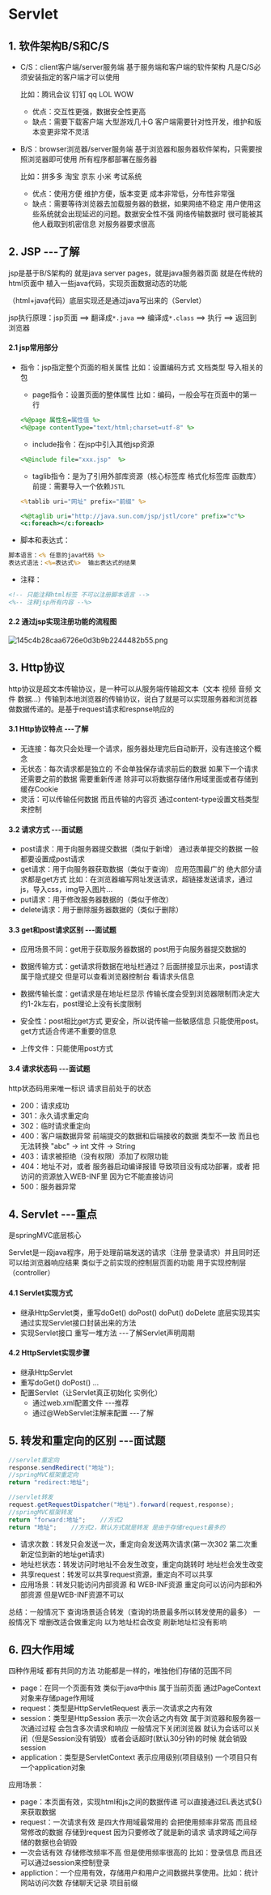 # Servlet

## 1. 软件架构B/S和C/S

- C/S：client客户端/server服务端 基于服务端和客户端的软件架构 凡是C/S必须安装指定的客户端才可以使用

   比如：腾讯会议	钉钉	qq	LOL	WOW

  - 优点：交互性更强，数据安全性更高
  - 缺点：需要下载客户端 大型游戏几十G 客户端需要针对性开发，维护和版本变更非常不灵活

- B/S：browser浏览器/server服务端 基于浏览器和服务器软件架构，只需要按照浏览器即可使用 所有程序都部署在服务器

  比如：拼多多 淘宝 京东 小米 考试系统

  - 优点：使用方便 维护方便，版本变更 成本非常低，分布性非常强
  - 缺点：需要等待浏览器去加载服务器的数据，如果网络不稳定 用户使用这些系统就会出现延迟的问题。数据安全性不强 网络传输数据时 很可能被其他人截取到机密信息 对服务器要求很高

## 2. JSP ---了解

jsp是基于B/S架构的 就是java server pages，就是java服务器页面 就是在传统的html页面中 植入一些java代码，实现页面数据动态的功能

（html+java代码）底层实现还是通过java写出来的（Servlet）

jsp执行原理：jsp页面 ==> 翻译成`*.java` ==> 编译成`*.class` ==> 执行 ==> 返回到浏览器

#### 2.1 jsp常用部分

- 指令：jsp指定整个页面的相关属性	比如：设置编码方式 文档类型 导入相关的包

  - page指令：设置页面的整体属性 比如：编码，一般会写在页面中的第一行

  ```jsp
  <%@page 属性名=属性值 %>
  <%@page contentType="text/html;charset=utf-8" %>
  ```

  - include指令：在jsp中引入其他jsp资源

  ```jsp
  <%@include file="xxx.jsp"  %>
  ```

  - taglib指令：是为了引用外部库资源（核心标签库 格式化标签库 函数库）前提：需要导入一个依赖`JSTL`

  ```jsp
  <%tablib uri="网址" prefix="前缀" %>
  
  <%@taglib uri="http://java.sun.com/jsp/jstl/core" prefix="c"%>
  <c:foreach></c:foreach>
  ```

- 脚本和表达式：

```jsp
脚本语言：<% 任意的java代码 %>
表达式语法：<%=表达式%>	输出表达式的结果
```

- 注释：

```jsp
<!-- 只能注释html标签 不可以注册脚本语言 -->
<%-- 注释jsp所有内容 --%>
```

#### 2.2 通过jsp实现注册功能的流程图

![145c4b28caa6726e0d3b9b2244482b55.png](https://s2.loli.net/2024/07/25/TwKluzctb4hQrOj.png)

## 3. Http协议

http协议是超文本传输协议，是一种可以从服务端传输超文本（文本 视频 音频 文件 数据...）传输到本地浏览器的传输协议，说白了就是可以实现服务器和浏览器做数据传递的。是基于request请求和respnse响应的

#### 3.1 Http协议特点 ---了解

- 无连接：每次只会处理一个请求，服务器处理完后自动断开，没有连接这个概念
- 无状态：每次请求都是独立的 不会单独保存请求前后的数据 如果下一个请求还需要之前的数据 需要重新传递 除非可以将数据存储作用域里面或者存储到缓存Cookie
- 灵活：可以传输任何数据 而且传输的内容页 通过content-type设置文档类型来控制

#### 3.2 请求方式 ---面试题

- post请求：用于向服务器提交数据（类似于新增） 通过表单提交的数据 一般都要设置成post请求
- get请求：用于向服务器获取数据（类似于查询） 应用范围最广的 绝大部分请求都是get方式  比如：在浏览器编写网址发送请求，超链接发送请求，通过js，导入css，img导入图片...
- put请求：用于修改服务器数据的（类似于修改）
- delete请求：用于删除服务器数据的（类似于删除）

#### 3.3 get和post请求区别 ---面试题

- 应用场景不同：get用于获取服务器数据的 post用于向服务器提交数据的
- 数据传输方式：get请求将数据在地址栏通过？后面拼接显示出来，post请求属于隐式提交 但是可以查看浏览器控制台 看请求头信息
- 数据传输长度：get请求是在地址栏显示 传输长度会受到浏览器限制而决定大约1-2k左右，post理论上没有长度限制

- 安全性：post相比get方式 更安全，所以说传输一些敏感信息 只能使用post。get方式适合传递不重要的信息
- 上传文件：只能使用post方式

#### 3.4 请求状态码 ---面试题

http状态码用来唯一标识 请求目前处于的状态

- 200：请求成功
- 301：永久请求重定向
- 302：临时请求重定向
- 400：客户端数据异常 前端提交的数据和后端接收的数据 类型不一致 而且也无法转换 "abc" -> int 文件 -> String
- 403：请求被拒绝（没有权限）添加了权限功能
- 404：地址不对，或者 服务器启动编译报错 导致项目没有成功部署，或者 把访问的资源放入WEB-INF里 因为它不能直接访问
- 500：服务器异常

## 4. Servlet ---重点

是springMVC底层核心

Servlet是一段java程序，用于处理前端发送的请求（注册 登录请求）并且同时还可以给浏览器响应结果 类似于之前实现的控制层页面的功能 用于实现控制层（controller）

#### 4.1 Servlet实现方式

- 继承HttpServlet类，重写doGet()	doPost()	doPut()	doDelete
  底层实现其实通过实现Servlet接口封装出来的方法
- 实现Servlet接口 重写一堆方法 ---了解Servlet声明周期

#### 4.2 HttpServlet实现步骤

- 继承HttpServlet
- 重写doGet()   doPost() ...
- 配置Servlet（让Servlet真正初始化 实例化）
  - 通过web.xml配置文件 ---推荐
  - 通过@WebServlet注解来配置 ---了解

## 5. 转发和重定向的区别 ---面试题

```java
//servlet重定向
response.sendRedirect("地址");
//springMVC框架重定向
return "redirect:地址";

//servlet转发
request.getRequestDispatcher("地址").forward(request,response);
//springMVC框架转发
return "forward:地址";	//方式2
return "地址";	//方式2，默认方式就是转发 是由于存储request最多的
```

- 请求次数：转发只会发送一次，重定向会发送两次请求(第一次302 第二次重新定位到新的地址get请求)
- 地址栏状态：转发访问时地址不会发生改变，重定向跳转时 地址栏会发生改变
- 共享request：转发可以共享request资源，重定向不可以共享
- 应用场景：转发只能访问内部资源 和 WEB-INF资源
                      重定向可以访问内部和外部资源 但是WEB-INF资源不可以

总结：一般情况下 查询场景适合转发（查询的场景最多所以转发使用的最多）
			  一般情况下 增删改适合做重定向 以为地址栏会改变 刷新地址栏没有影响

## 6. 四大作用域

四种作用域 都有共同的方法 功能都是一样的，唯独他们存储的范围不同

- page：在同一个页面有效 类似于java中this 属于当前页面 通过PageContext对象来存储page作用域
- request：类型是HttpServletRequest 表示一次请求之内有效
- session：类型是HttpSession 表示一次会话之内有效 属于浏览器和服务器一次通过过程 会包含多次请求和响应 一般情况下关闭浏览器 就认为会话可以关闭（但是Session没有销毁）或者会话超时(默认30分钟)的时候 就会销毁session
- application：类型是ServletContext 表示应用级别(项目级别) 一个项目只有一个application对象

应用场景：

- page：本页面有效，实现html和js之间的数据传递 可以直接通过EL表达式${}来获取数据
- request：一次请求有效 是四大作用域最常用的 会把使用频率非常高 而且经常修改的数据 存储到request 因为只要修改了就是新的请求 请求跨域之间存储的数据也会销毁
- 一次会话有效 存储修改频率不高 但是使用频率很高的 比如：登录信息 而且还可以通过session来控制登录
- appliction：一个应用有效，存储用户和用户之间数据共享使用。比如：统计网站访问次数 存储聊天记录 项目前缀
